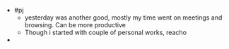 - #pj
	- yesterday was another good, mostly my time went on meetings and browsing. Can be more productive
	- Though i started with couple of personal works, reacho
-